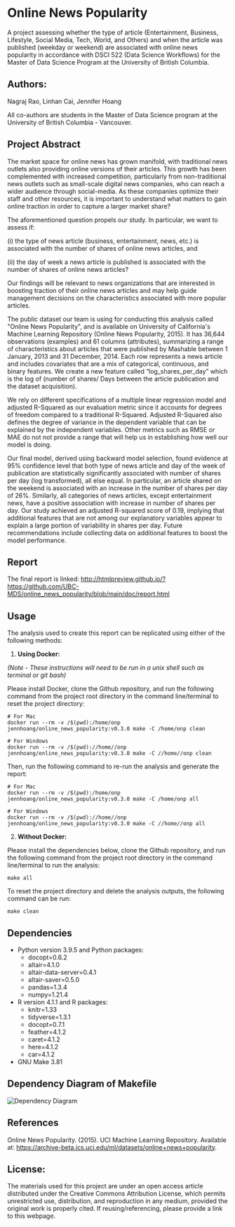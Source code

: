 # Online News Popularity

A project assessing whether the type of article (Entertainment, Business, Lifestyle, Social Media, Tech, World, and Others) and when the article was published (weekday or weekend) are associated with online news popularity in accordance with DSCI 522 (Data Science Workflows) for the Master of Data Science Program at the University of British Columbia.

## Authors: 

Nagraj Rao, Linhan Cai, Jennifer Hoang

All co-authors are students in the Master of Data Science program at the University of British Columbia - Vancouver.


## Project Abstract

The market space for online news has grown manifold, with traditional news outlets also providing online versions of their articles. This growth has been complemented with increased competition, particularly from non-traditional news outlets such as small-scale digital news companies, who can reach a wider audience through social-media. As these companies optimize their staff and other resources, it is important to understand what matters to gain online traction in order to capture a larger market share? 

The aforementioned question propels our study. In particular, we want to assess if: 

(i) the type of news article (business, entertainment, news, etc.) is associated with the number of shares of online news articles, and 

(ii) the day of week a news article is published is associated with the number of shares of online news articles?

Our findings will be relevant to news organizations that are interested in boosting traction of their online news articles and may help guide management decisions on the characteristics associated with more popular articles. 

The public dataset our team is using for conducting this analysis called "Online News Popularity", and is available on University of California's Machine Learning Repository (Online News Popularity, 2015). It has 36,644 observations (examples) and 61 columns (attributes), summarizing a range of characteristics about articles that were published by Mashable between 1 January, 2013 and 31 December, 2014. Each row represents a news article and includes covariates that are a mix of categorical, continuous, and binary features. We create a new feature called “log_shares_per_day” which is the log of (number of shares/ Days between the article publication and the dataset acquisition). 

We rely on different specifications of a multiple linear regression model and adjusted R-Squared as our evaluation metric since it accounts for degrees of freedom compared to a traditional R-Squared. Adjusted R-Squared also defines the degree of variance in the dependent variable that can be explained by the independent variables. Other metrics such as RMSE or MAE do not not provide a range that will help us in establishing how well our model is doing.  

Our final model, derived using backward model selection, found evidence at 95% confidence level that both type of news article and day of the week of publication are statistically significantly associated with number of shares per day (log transformed), all else equal. In particular, an article shared on the weekend is associated with an increase in the number of shares per day of 26%. Similarly, all categories of news articles, except entertainment news, have a positive association with increase in number of shares per day. Our study achieved an adjusted R-squared score of 0.19, implying that additional features that are not among our explanatory variables appear to explain a large portion of variability in shares per day. Future recommendations include collecting data on additional features to boost the model performance.

## Report

The final report is linked: http://htmlpreview.github.io/?https://github.com/UBC-MDS/online_news_popularity/blob/main/doc/report.html

## Usage

The analysis used to create this report can be replicated using either of the following methods:

1) **Using Docker:**

*(Note - These instructions will need to be run in a unix shell such as terminal or git bash)*

Please install Docker, clone the Github repository, and run the following command from the project root directory in the command line/terminal to reset the project directory:
```
# For Mac
docker run --rm -v /$(pwd):/home/onp jennhoang/online_news_popularity:v0.3.0 make -C /home/onp clean

# For Windows
docker run --rm -v /$(pwd)://home//onp jennhoang/online_news_popularity:v0.3.0 make -C //home//onp clean
```
Then, run the following command to re-run the analysis and generate the report:
```
# For Mac
docker run --rm -v /$(pwd):/home/onp jennhoang/online_news_popularity:v0.3.0 make -C /home/onp all

# For Windows
docker run --rm -v /$(pwd)://home//onp jennhoang/online_news_popularity:v0.3.0 make -C //home//onp all
```

2) **Without Docker:**

Please install the dependencies below, clone the Github repository, and run the following command from the project root directory in the command line/terminal to run the analysis:
```
make all
```
To reset the project directory and delete the analysis outputs, the following command can be run:
```
make clean
```

## Dependencies
- Python version 3.9.5 and Python packages:
  - docopt=0.6.2
  - altair=4.1.0
  - altair-data-server=0.4.1
  - altair-saver=0.5.0
  - pandas=1.3.4
  - numpy=1.21.4
- R version 4.1.1 and R packages:
  - knitr=1.33
  - tidyverse=1.3.1
  - docopt=0.7.1
  - feather=4.1.2
  - caret=4.1.2
  - here=4.1.2
  - car=4.1.2
- GNU Make 3.81

## Dependency Diagram of Makefile

![Dependency Diagram](https://github.com/UBC-MDS/online_news_popularity/blob/main/Makefile.png)


## References

Online News Popularity. (2015). UCI Machine Learning Repository. Available at: https://archive-beta.ics.uci.edu/ml/datasets/online+news+popularity.

## License:

The materials used for this project are under an open access article distributed under the Creative Commons Attribution License, which permits unrestricted use, distribution, and reproduction in any medium, provided the original work is properly cited. If reusing/referencing, please provide a link to this webpage.


